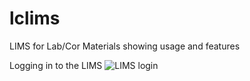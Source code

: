 lclims
======

LIMS for Lab/Cor Materials showing usage and features

Logging in to the LIMS
![LIMS login](http://i.imgur.com/9FlQVoI.png)
